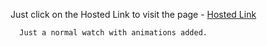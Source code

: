 Just click on the Hosted Link to visit the page - [Hosted Link](https://shivambansal96.github.io/Digital-Clock/)

      Just a normal watch with animations added.
